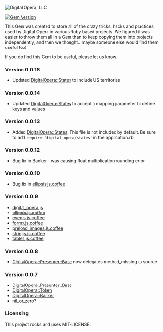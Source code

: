 ![Digital Opera, LLC](http://digitalopera.com/wp-content/uploads/2014/03/logo-symbol-text-orange-gary.png)

[![Gem Version](https://badge.fury.io/rb/digital_opera.png)](http://badge.fury.io/rb/digital_opera)

This Gem was created to store all of the crazy tricks, hacks and practices used by Digital Opera in various Ruby
based projects.  We figured it was easier to throw them all in a Gem than to keep copying them into projects
independently, and then we thought...maybe someone else would find them useful too!

If you do find this Gem to be useful, please let us know.

### Version 0.0.16
- Updated [DigitalOpera::States](https://github.com/noiseunion/do-toolbox/wiki/DigitalOpera::States) to include US territories

### Version 0.0.14
- Updated [DigitalOpera::States](https://github.com/noiseunion/do-toolbox/wiki/DigitalOpera::States) to accept a mapping parameter to define keys and values

### Version 0.0.13
- Added [DigitalOpera::States](https://github.com/noiseunion/do-toolbox/wiki/DigitalOpera::States). This file is not included by default. Be sure to add `require 'digital_opera/states'` in the application.rb

### Version 0.0.12
- Bug fix in Banker - was causing float multiplication rounding error

### Version 0.0.10
- Bug fix in [ellipsis.js.coffee](https://github.com/noiseunion/do-toolbox/wiki/ellipsis.js.coffee)

### Version 0.0.9
- [digital_opera.js](https://github.com/noiseunion/do-toolbox/wiki/digital_opera.js)
- [ellipsis.js.coffee](https://github.com/noiseunion/do-toolbox/wiki/ellipsis.js.coffee)
- [events.js.coffee](https://github.com/noiseunion/do-toolbox/wiki/events.js.coffee)
- [forms.js.coffee](https://github.com/noiseunion/do-toolbox/wiki/forms.js.coffee)
- [preload_images.js.coffee](https://github.com/noiseunion/do-toolbox/wiki/preload_images.js.coffee)
- [strings.js.coffee](https://github.com/noiseunion/do-toolbox/wiki/strings.js.coffee)
- [tables.js.coffee](https://github.com/noiseunion/do-toolbox/wiki/tables.js.coffee)

### Version 0.0.8
- [DigitalOpera::Presenter::Base](https://github.com/noiseunion/do-toolbox/wiki/DigitalOpera::Presenter::Base) now delegates method_missing to source

### Version 0.0.7

- [DigitalOpera::Presenter::Base](https://github.com/noiseunion/do-toolbox/wiki/DigitalOpera::Presenter::Base)
- [DigitalOpera::Token](https://github.com/noiseunion/do-toolbox/wiki/Token-Builder)
- [DigitalOpera::Banker](https://github.com/noiseunion/do-toolbox/wiki/DigitalOpera::Banker)
- nil_or_zero?

### Licensing

This project rocks and uses MIT-LICENSE.
